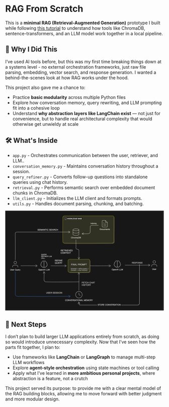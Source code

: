 # RAG From Scratch

This is a **minimal RAG (Retrieval-Augmented Generation)** prototype I built while following [this tutorial](https://github.com/PradipNichite/Youtube-Tutorials/tree/main/Vanilla%20RAG) to understand how tools like ChromaDB, sentence-transformers, and an LLM model work together in a local pipeline.

## 🧠 Why I Did This

I’ve used AI tools before, but this was my first time breaking things down at a systems level - no external orchestration frameworks, just raw file parsing, embedding, vector search, and response generation. I wanted a behind-the-scenes look at how RAG works under the hood.

This project also gave me a chance to:
- Practice **basic modularity** across multiple Python files
- Explore how conversation memory, query rewriting, and LLM prompting fit into a cohesive loop
- Understand **why abstraction layers like LangChain exist** — not just for convenience, but to handle real architectural complexity that would otherwise get unwieldy at scale

## 🛠️ What's Inside

- `app.py` -  Orchestrates communication between the user, retriever, and LLM..
- `conversation_memory.py` - Maintains conversation history throughout a session.
- `query_refiner.py` - Converts follow-up questions into standalone queries using chat history.
- `retrieval.py` - Performs semantic search over embedded document chunks in ChromaDB.
- `llm_client.py` - Initializes the LLM client and formats prompts.
- `utils.py` - Handles document parsing, chunking, and batching.

![Code structure preview](https://github.com/PradipNichite/Youtube-Tutorials/blob/main/Vanilla%20RAG/rag%20flowchart%20new.png)

## 🚧 Next Steps

I don’t plan to build larger LLM applications entirely from scratch, as doing so would introduce unnecessary complexity. Now that I’ve seen how the parts fit together, I plan to:

- Use frameworks like **LangChain** or **LangGraph** to manage multi-step LLM workflows
- Explore **agent-style orchestration** using state machines or tool calling
- Apply what I’ve learned in **more ambitious personal projects**, where abstraction is a feature, not a crutch

This project served its purpose: to provide me with a clear mental model of the RAG building blocks, allowing me to move forward with better judgment and more modular design.


